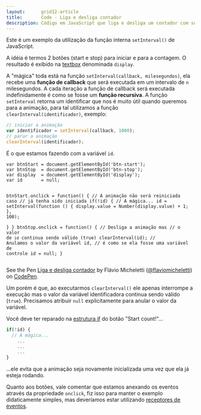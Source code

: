 ```yaml
---
layout:      grid12-article
title:       Code - Liga e desliga contador
description: Código em JavaScript que liga e desliga um contador com setInterval().
---
```


Este é um exemplo da utilização da função interna `setInterval()` de JavaScript.

A idéia é termos 2 botões (start e stop) para iniciar e para a contagem. O resultado é exibido na [textbox](/html-css/formularios/text-box/)
denominada `display`.

A "mágica" toda está na função `setInterval(callback, milesegundos)`, ela recebe uma __função de callback__ que será 
executada em um intervalo de `n` milesegundos. A cada iteração a função de callback será executada indefinidamente é 
como se fosse um __função recursiva__. A função `setInterval` retorna um identificar que nos é muito útil quando queremos
para a animação, para tal utilizamos a função `clearInterval(identificador)`, exemplo:

```javascript
// iniciar a animação
var identificador = setInterval(callback, 1000);
// parar a animação
clearInterval(identificador);
```

É o que estamos fazendo com a variável `id`.

<div data-height="553" data-theme-id="2897" data-slug-hash="zfmkj" data-default-tab="js" data-user="flaviomicheletti" class='codepen'><pre><code>var btnStart = document.getElementById(&#x27;btn-start&#x27;);
var btnStop  = document.getElementById(&#x27;btn-stop&#x27;);
var display  = document.getElementById(&#x27;display&#x27;);
var id       = null;

btnStart.onclick = function() {
  // A animação não será reiniciada caso
  // já tenha sido iniciada
  if(!id) {
    // A mágica...
    id = setInterval(function () {
      display.value = Number(display.value) + 1;
    }, 100);    
  }
}
btnStop.onclick = function() {
  // Desliga a animação mas
  // o valor de `id` continua sendo válido (true)
  clearInterval(id);
  // Anulamos o valor da variável id,
  // é como se ela fosse uma variável de controle
  id = null;
}</code></pre>
<p>See the Pen <a href='http://codepen.io/flaviomicheletti/pen/zfmkj/'>Liga e desliga contador</a> by Flávio Micheletti (<a href='http://codepen.io/flaviomicheletti'>@flaviomicheletti</a>) on <a href='http://codepen.io'>CodePen</a>.</p>
</div><script async src="//assets.codepen.io/assets/embed/ei.js"></script>

Um porém é que, ao executarmos `clearInterval()` ele apenas interrompe a execução mas o valor da variável identificadora
continua sendo válido (`true`). Precisamos atribuir `null` explicitamente para anular o valor da variável.

Você deve ter reparado na [estrutura if](/javascript/refs/if-else/) do botão "Start count!"...

```javascript
if(!id) {
  // A mágica...
    ...
    ...
    ...
}
```

...ele evita que a animação seja novamente inicializada uma vez que ela já esteja rodando.

Quanto aos botões, vale comentar que estamos anexando os eventos através da propriedade `onclick`, fiz isso para manter
o exemplo didaticamente simples, mas deveríamos estar utilizando [receptores de eventos](/javascript/tratando-eventos/).

